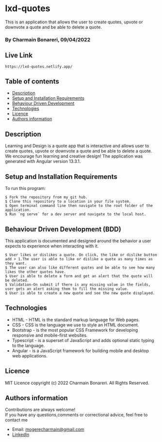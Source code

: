 # lxd-quotes

This is an application that allows the user to create quotes, upvote or downvote a quote and be able to delete a quote.

### By Charmain Bonareri, 09/04/2022

## Live Link
```
https://lxd-quotes.netlify.app/

```
## Table of contents
* [Description](#description)
* [Setup and Installation Requirements](#setup)
* [Behaviour Driven Development](#BDD)
* [Technologies](#technologies)
* [Licence](#licence)
* [Authors information](#contact)

## Description
Learning and Design is a quote app that is interactive and allows user to create quotes, upvote or downvote a quote and be able to delete a quote. We encourage fun learning and creative design! The application was generated with Angular version 13.3.1.

## Setup and Installation Requirements
To run this program:

```
$ Fork the repository from my git hub.
$ Clone this repository to a location in your file system.
$ Open terminal command line then navigate to the root folder of the application.
$ Run `ng serve` for a dev server and navigate to the local host.
```
## Behaviour Driven Development (BDD)
This application is documented and designed around the behavior a user expects to experience when interacting with it.

```
$ User likes or dislikes a quote. On click, the like or dislike button add + 1.The user is able to like or dislike a quote as many times as they want. 
$ The user can also like different quotes and be able to see how many likes the other quotes have. 
$ User is able to delete a form and get an alert that the quote will be deleted. 
$ Validation-On submit if there is any missing value in the fields, user gets an alert asking them to fill the missing value. 
$ User is able to create a new quote and see the new quote displayed.
```

## Technologies
* HTML - HTML is the standard markup language for Web pages.
* CSS - CSS is the language we use to style an HTML document.
* Bootstrap - is the most popular CSS Framework for developing responsive and mobile-first websites.
* Typescript - is a superset of JavaScript and adds optional static typing to the language.
* Angular - is a JavaScript framework for building mobile and desktop web applications.

## Licence
MIT Licence 
copyright (c) 2022 Charmain Bonareri. All Rights Reserved.

## Authors information
Contributions are always welcome!  
If you have any questions,comments or correctional advice, feel free to contact me
* Email: mogerecharmain@gmail.com
* [LinkedIn](https://www.linkedin.com/in/charmain-bonareri-71a209126/)

